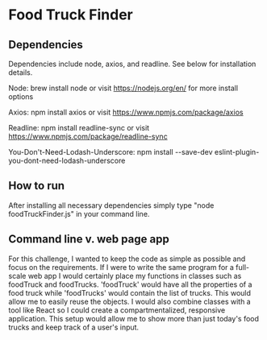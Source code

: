 # Food Truck Finder

## Dependencies
Dependencies include node, axios, and readline. See below for installation details.

Node:
brew install node or visit https://nodejs.org/en/ for more install options

Axios:
npm install axios or visit https://www.npmjs.com/package/axios

Readline:
npm install readline-sync or visit https://www.npmjs.com/package/readline-sync

You-Don't-Need-Lodash-Underscore:
npm install --save-dev eslint-plugin-you-dont-need-lodash-underscore

## How to run
After installing all necessary dependencies simply type "node foodTruckFinder.js" in your command line.

## Command line v. web page app 
For this challenge, I wanted to keep the code as simple as possible and focus on the requirements. If I were to write the same program for a full-scale web app I would certainly place my functions in classes such as foodTruck and foodTrucks. 'foodTruck' would have all the properties of a food truck while 'foodTrucks' would contain the list of trucks. This would allow me to easily reuse the objects. I would also combine classes with a tool like React so I could create a compartmentalized, responsive application. This setup would allow me to show more than just today's food trucks and keep track of a user's input.